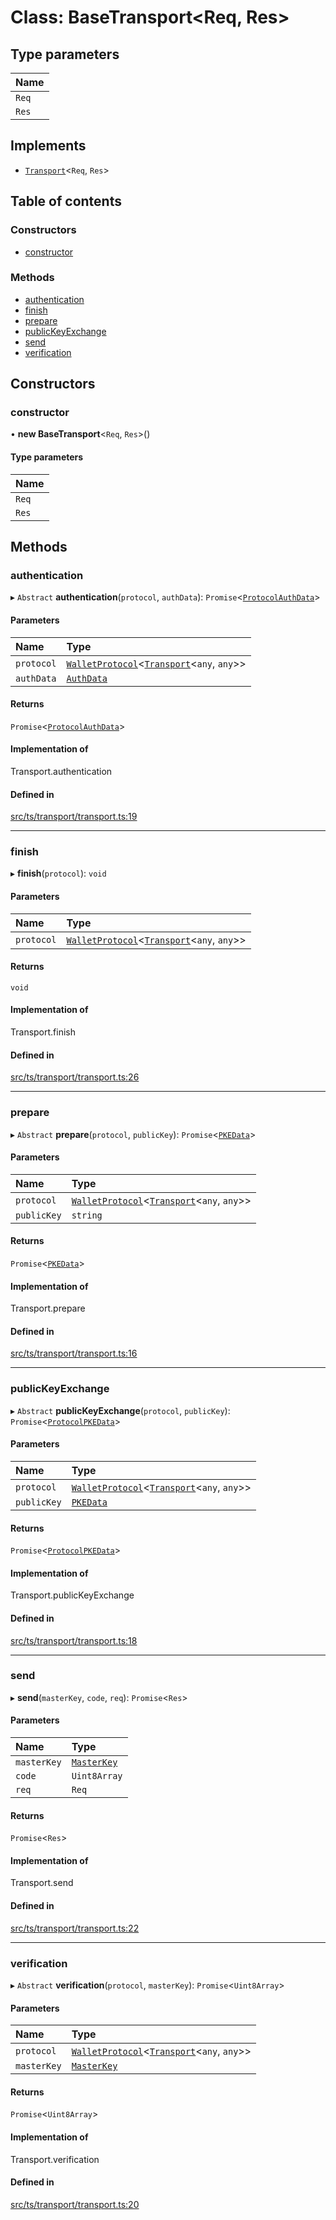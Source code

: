 # Class: BaseTransport<Req, Res\>

## Type parameters

| Name |
| :------ |
| `Req` |
| `Res` |

## Implements

- [`Transport`](../interfaces/Transport.md)<`Req`, `Res`\>

## Table of contents

### Constructors

- [constructor](BaseTransport.md#constructor)

### Methods

- [authentication](BaseTransport.md#authentication)
- [finish](BaseTransport.md#finish)
- [prepare](BaseTransport.md#prepare)
- [publicKeyExchange](BaseTransport.md#publickeyexchange)
- [send](BaseTransport.md#send)
- [verification](BaseTransport.md#verification)

## Constructors

### constructor

• **new BaseTransport**<`Req`, `Res`\>()

#### Type parameters

| Name |
| :------ |
| `Req` |
| `Res` |

## Methods

### authentication

▸ `Abstract` **authentication**(`protocol`, `authData`): `Promise`<[`ProtocolAuthData`](../interfaces/ProtocolAuthData.md)\>

#### Parameters

| Name | Type |
| :------ | :------ |
| `protocol` | [`WalletProtocol`](WalletProtocol.md)<[`Transport`](../interfaces/Transport.md)<`any`, `any`\>\> |
| `authData` | [`AuthData`](../interfaces/AuthData.md) |

#### Returns

`Promise`<[`ProtocolAuthData`](../interfaces/ProtocolAuthData.md)\>

#### Implementation of

Transport.authentication

#### Defined in

[src/ts/transport/transport.ts:19](https://gitlab.com/i3-market/code/wp3/t3.2/i3m-wallet-monorepo/-/blob/2f29603/packages/wallet-protocol/src/ts/transport/transport.ts#L19)

___

### finish

▸ **finish**(`protocol`): `void`

#### Parameters

| Name | Type |
| :------ | :------ |
| `protocol` | [`WalletProtocol`](WalletProtocol.md)<[`Transport`](../interfaces/Transport.md)<`any`, `any`\>\> |

#### Returns

`void`

#### Implementation of

Transport.finish

#### Defined in

[src/ts/transport/transport.ts:26](https://gitlab.com/i3-market/code/wp3/t3.2/i3m-wallet-monorepo/-/blob/2f29603/packages/wallet-protocol/src/ts/transport/transport.ts#L26)

___

### prepare

▸ `Abstract` **prepare**(`protocol`, `publicKey`): `Promise`<[`PKEData`](../interfaces/PKEData.md)\>

#### Parameters

| Name | Type |
| :------ | :------ |
| `protocol` | [`WalletProtocol`](WalletProtocol.md)<[`Transport`](../interfaces/Transport.md)<`any`, `any`\>\> |
| `publicKey` | `string` |

#### Returns

`Promise`<[`PKEData`](../interfaces/PKEData.md)\>

#### Implementation of

Transport.prepare

#### Defined in

[src/ts/transport/transport.ts:16](https://gitlab.com/i3-market/code/wp3/t3.2/i3m-wallet-monorepo/-/blob/2f29603/packages/wallet-protocol/src/ts/transport/transport.ts#L16)

___

### publicKeyExchange

▸ `Abstract` **publicKeyExchange**(`protocol`, `publicKey`): `Promise`<[`ProtocolPKEData`](../interfaces/ProtocolPKEData.md)\>

#### Parameters

| Name | Type |
| :------ | :------ |
| `protocol` | [`WalletProtocol`](WalletProtocol.md)<[`Transport`](../interfaces/Transport.md)<`any`, `any`\>\> |
| `publicKey` | [`PKEData`](../interfaces/PKEData.md) |

#### Returns

`Promise`<[`ProtocolPKEData`](../interfaces/ProtocolPKEData.md)\>

#### Implementation of

Transport.publicKeyExchange

#### Defined in

[src/ts/transport/transport.ts:18](https://gitlab.com/i3-market/code/wp3/t3.2/i3m-wallet-monorepo/-/blob/2f29603/packages/wallet-protocol/src/ts/transport/transport.ts#L18)

___

### send

▸ **send**(`masterKey`, `code`, `req`): `Promise`<`Res`\>

#### Parameters

| Name | Type |
| :------ | :------ |
| `masterKey` | [`MasterKey`](MasterKey.md) |
| `code` | `Uint8Array` |
| `req` | `Req` |

#### Returns

`Promise`<`Res`\>

#### Implementation of

Transport.send

#### Defined in

[src/ts/transport/transport.ts:22](https://gitlab.com/i3-market/code/wp3/t3.2/i3m-wallet-monorepo/-/blob/2f29603/packages/wallet-protocol/src/ts/transport/transport.ts#L22)

___

### verification

▸ `Abstract` **verification**(`protocol`, `masterKey`): `Promise`<`Uint8Array`\>

#### Parameters

| Name | Type |
| :------ | :------ |
| `protocol` | [`WalletProtocol`](WalletProtocol.md)<[`Transport`](../interfaces/Transport.md)<`any`, `any`\>\> |
| `masterKey` | [`MasterKey`](MasterKey.md) |

#### Returns

`Promise`<`Uint8Array`\>

#### Implementation of

Transport.verification

#### Defined in

[src/ts/transport/transport.ts:20](https://gitlab.com/i3-market/code/wp3/t3.2/i3m-wallet-monorepo/-/blob/2f29603/packages/wallet-protocol/src/ts/transport/transport.ts#L20)
